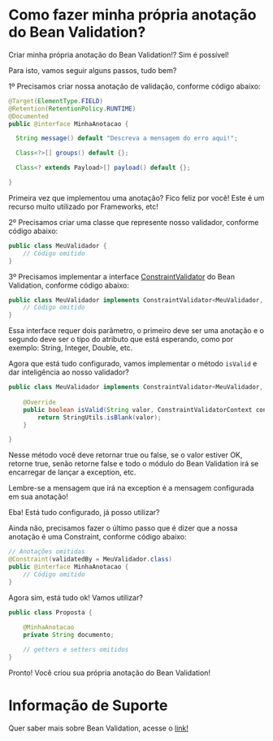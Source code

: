 # Como fazer minha própria anotação do Bean Validation?

Criar minha própria anotação do Bean Validation!? Sim é possível!

Para isto, vamos seguir alguns passos, tudo bem?


1º Precisamos criar nossa anotação de validação, conforme código abaixo:

```java
@Target(ElementType.FIELD)
@Retention(RetentionPolicy.RUNTIME)
@Documented
public @interface MinhaAnotacao {

  String message() default "Descreva a mensagem do erro aqui!";

  Class<?>[] groups() default {};

  Class<? extends Payload>[] payload() default {};

}
```

Primeira vez que implementou uma anotação? Fico feliz por você! Este é um recurso muito utilizado por Frameworks, etc!

2º Precisamos criar uma classe que represente nosso validador, conforme código abaixo:

```java
public class MeuValidador {
    // Código omitido
}
```

3º Precisamos implementar a interface [ConstraintValidator](https://docs.oracle.com/javaee/7/api/javax/validation/ConstraintValidator.html) do Bean Validation, conforme código abaixo:

```java
public class MeuValidador implements ConstraintValidator<MeuValidador, String> {
    // Código omitido
}
```

Essa interface requer dois parâmetro, o primeiro deve ser uma anotação e o segundo deve ser o tipo do atributo que está 
esperando, como por exemplo: String, Integer, Double, etc.

Agora que está tudo configurado, vamos implementar o método `isValid` e dar inteligência ao nosso validador?

```java
public class MeuValidador implements ConstraintValidator<MeuValidador, String> {
   
    @Override
    public boolean isValid(String valor, ConstraintValidatorContext context) {
        return StringUtils.isBlank(valor);
    }

}
```

Nesse método você deve retornar true ou false, se o valor estiver OK, retorne true, senão retorne false e todo o módulo 
do Bean Validation irá se encarregar de lançar a exception, etc.

Lembre-se a mensagem que irá na exception é a mensagem configurada em sua anotação!

Eba! Está tudo configurado, já posso utilizar?

Ainda não, precisamos fazer o último passo que é dizer que a nossa anotação é uma Constraint, conforme código abaixo:

```java
// Anotações omitidas
@Constraint(validatedBy = MeuValidador.class)
public @interface MinhaAnotacao {
    // Código omitido
}
```

Agora sim, está tudo ok! Vamos utilizar?

```java
public class Proposta {
    
    @MinhaAnotacao
    private String documento;

    // getters e setters omitidos
}
```

Pronto! Você criou sua própria anotação do Bean Validation!

# Informação de Suporte

Quer saber mais sobre Bean Validation, acesse o [link!](https://beanvalidation.org/)